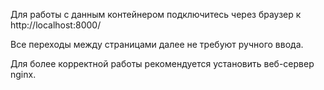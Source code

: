 Для работы с данным контейнером подключитесь через браузер к http://localhost:8000/

Все переходы между страницами далее не требуют ручного ввода.

Для более корректной работы рекомендуется установить веб-сервер nginx.
